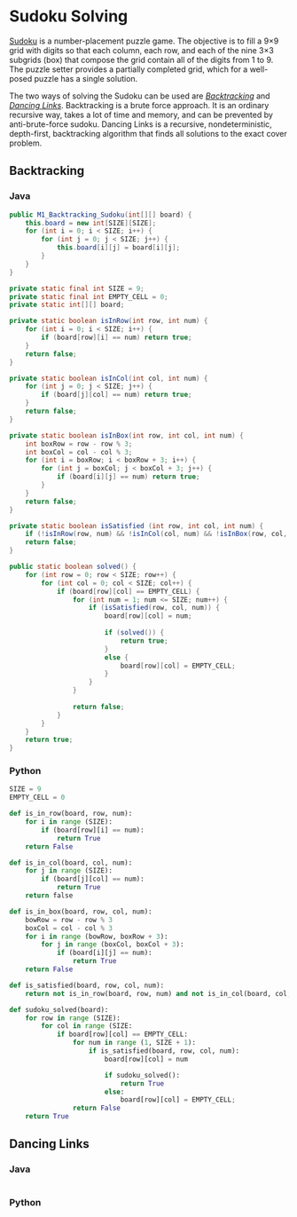 # Sudoku Solving
[Sudoku](https://en.wikipedia.org/wiki/Sudoku) is a number-placement puzzle game. The objective is to fill a 9×9 grid with digits so that each column, each row, and each of the nine 3×3 subgrids (box) that compose the grid contain all of the digits from 1 to 9. The puzzle setter provides a partially completed grid, which for a well-posed puzzle has a single solution. 

The two ways of solving the Sudoku can be used are [*Backtracking*](https://www.geeksforgeeks.org/backtracking-algorithms/) and [*Dancing Links*](https://www.geeksforgeeks.org/exact-cover-problem-algorithm-x-set-2-implementation-dlx/). Backtracking is a brute force approach. It is an ordinary recursive way, takes a lot of time and memory, and can be prevented by anti-brute-force sudoku. Dancing Links is a recursive, nondeterministic, depth-first, backtracking algorithm that finds all solutions to the exact cover problem.

## Backtracking

### Java
```java
public M1_Backtracking_Sudoku(int[][] board) {
    this.board = new int[SIZE][SIZE];
    for (int i = 0; i < SIZE; i++) {
        for (int j = 0; j < SIZE; j++) {
            this.board[i][j] = board[i][j];
        }
    }
}

private static final int SIZE = 9;
private static final int EMPTY_CELL = 0;
private static int[][] board;

private static boolean isInRow(int row, int num) {
    for (int i = 0; i < SIZE; i++) {
        if (board[row][i] == num) return true;
    }
    return false;
}

private static boolean isInCol(int col, int num) {
    for (int j = 0; j < SIZE; j++) {
        if (board[j][col] == num) return true;
    }
    return false;
}

private static boolean isInBox(int row, int col, int num) {
    int boxRow = row - row % 3;
    int boxCol = col - col % 3;
    for (int i = boxRow; i < boxRow + 3; i++) {
        for (int j = boxCol; j < boxCol + 3; j++) {
            if (board[i][j] == num) return true;
        }
    }
    return false;
}

private static boolean isSatisfied (int row, int col, int num) {
    if (!isInRow(row, num) && !isInCol(col, num) && !isInBox(row, col, num)) return true;
    return false;
}

public static boolean solved() {
    for (int row = 0; row < SIZE; row++) {
        for (int col = 0; col < SIZE; col++) {
            if (board[row][col] == EMPTY_CELL) {
                for (int num = 1; num <= SIZE; num++) {
                    if (isSatisfied(row, col, num)) {
                        board[row][col] = num;
                        
                        if (solved()) {
                            return true;
                        }
                        else {
                            board[row][col] = EMPTY_CELL;
                        }
                    }
                }
                
                return false;
            }
        }
    }  
    return true;
}
```

### Python
```python
SIZE = 9
EMPTY_CELL = 0

def is_in_row(board, row, num):
    for i in range (SIZE):
        if (board[row][i] == num):
            return True
    return False

def is_in_col(board, col, num):
    for j in range (SIZE):
        if (board[j][col] == num):
            return True
    return false

def is_in_box(board, row, col, num):
    bowRow = row - row % 3
    boxCol = col - col % 3
    for i in range (bowRow, boxRow + 3):
        for j in range (boxCol, boxCol + 3):
            if (board[i][j] == num):
                return True
    return False

def is_satisfied(board, row, col, num):
    return not is_in_row(board, row, num) and not is_in_col(board, col, num) and not is_in_box(board, row, col, num)

def sudoku_solved(board):
    for row in range (SIZE):
        for col in range (SIZE:
            if board[row][col] == EMPTY_CELL:
                for num in range (1, SIZE + 1):
                    if is_satisfied(board, row, col, num):
                        board[row][col] = num

                        if sudoku_solved():
                            return True
                        else:
                            board[row][col] = EMPTY_CELL;
                return False
    return True
```

## Dancing Links

### Java
```java
```

### Python
````python
````